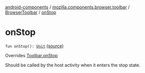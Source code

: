 [android-components](../../index.md) / [mozilla.components.browser.toolbar](../index.md) / [BrowserToolbar](index.md) / [onStop](./on-stop.md)

# onStop

`fun onStop(): `[`Unit`](https://kotlinlang.org/api/latest/jvm/stdlib/kotlin/-unit/index.html) [(source)](https://github.com/mozilla-mobile/android-components/blob/master/components/browser/toolbar/src/main/java/mozilla/components/browser/toolbar/BrowserToolbar.kt#L559)

Overrides [Toolbar.onStop](../../mozilla.components.concept.toolbar/-toolbar/on-stop.md)

Should be called by the host activity when it enters the stop state.

